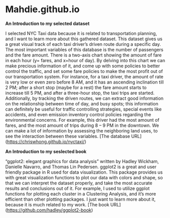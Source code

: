# Mahdie.github.io

**An Introduction to my selected dataset**

I selected NYC Taxi data because it is related to transportation planning, and I want to learn more about this gathered dataset. 
This dataset gives us a great visual track of each taxi driver’s driven route during a specific day. 
The most important variables of this database is the number of passengers and the fare amount. 
There is a two-axis chart showing the amount of fare in each hour (y= fares, and x=hour of day). 
By delving into this chart we can make precious information of it, and come up with some policies to better control the traffic, and set some fare policies to make the most profit out of our transportation system. 
For instance, for a taxi driver, the amount of rate is very low or even zero before 8 AM, and it has an ascending inclination till 2 PM; after a short stop (maybe for a rest) the fare amount starts to increase till 5 PM, and after a three-hour stop, the taxi trips are started. 
Additionally, by tracking the driven routes, we can extract good information on the relationship between time of day, and busy spots; this information can definitely be useful for traffic controlling strategies, special events like accidents, and even emission inventory control policies regarding the environmental concerns. 
For example, this driver had the most amount of fares, and the most amount of trips during 8 – 9 PM in the downtown. We can make a lot of information by assessing the neighboring land uses, to see the interaction between these variables. 
[The database URL] (https://chriswhong.github.io/nyctaxi/)


**An Introduction to my seslected book**

“ggplot2: elegant graphics for data analysis” written by Hadley Wickham, Danielle Navarro, and Thomas Lin Pedersen. 
ggplot2 is a great and user friendly package in R used for data visualization. 
This package provides us with great visualization functions to plot our data with colors and shape, so that we can interpret the dataset properly, and take the most accurate results and conclusions out of it. 
For example, I used to utilize ggplot functions for plotting each cluster in a Clustering Analysis, and it’s more efficient than other plotting packages. 
I just want to learn more about it, because it is much related to my work.
[The book URL] (https://github.com/hadley/ggplot2-book)



